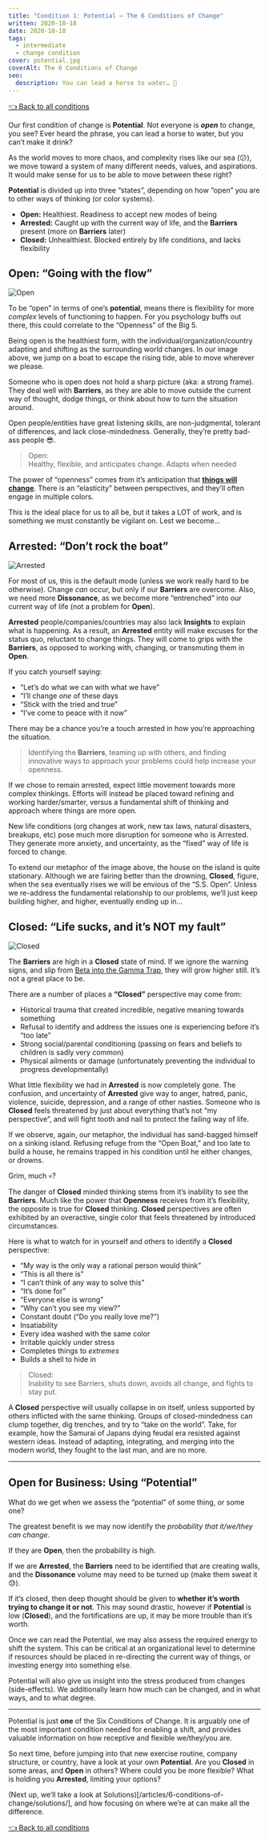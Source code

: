 ```yaml
---
title: "Condition 1: Potential – The 6 Conditions of Change"
written: 2020-10-18
date: 2020-10-18
tags:
  - intermediate
  - change condition
cover: potential.jpg
coverAlt: The 6 Conditions of Change
seo:
  description: You can lead a horse to water… 🐴
---
```


[👈 Back to all conditions](/articles/6-conditions-of-change/)

Our first condition of change is **Potential**. Not everyone is ***open*** to change, you see? Ever heard the phrase, you can lead a horse to water, but you can’t make it drink?

As the world moves to more chaos, and complexity rises like our sea (😕), we move toward a system of many different needs, values, and aspirations. It would make sense for us to be able to move between these right?

**Potential** is divided up into three “states”, depending on how “open” you are to other ways of thinking (or color systems).

- **Open:** Healthiest. Readiness to accept new modes of being
- **Arrested:** Caught up with the current way of life, and the **Barriers** present (more on **Barriers** later)
- ‌**Closed:** Unhealthiest. Blocked entirely by life conditions, and lacks flexibility

## Open: “Going with the flow”

![Open](open.jpg)

To be “open” in terms of one’s **potential**, means there is flexibility for more *complex* levels of functioning to happen.
For you psychology buffs out there, this could correlate to the “Openness” of the Big 5.

Being open is the healthiest form, with the individual/organization/country adapting and shifting as the surrounding world changes. In our image above, we jump on a boat to escape the rising tide, able to move wherever we please.

Someone who is open does not hold a sharp picture (aka: a strong frame). They deal well with **Barriers**, as they are able to move outside the current way of thought, dodge things, or think about how to turn the situation around.

Open people/entities have great listening skills, are non-judgmental, tolerant of differences, and lack close-mindedness. Generally, they’re pretty bad-ass people 😎.

> Open:\
> Healthy, flexible, and anticipates change. Adapts when needed

The power of “openness” comes from it’s anticipation that **[things will change](https://spirals.blog/articles/chaos-surfing/)**. There is an “elasticity” between perspectives, and they’ll often engage in multiple colors.

This is the ideal place for us to all be, but it takes a LOT of work, and is something we must constantly be vigilant on. Lest we become…

## Arrested: “Don’t rock the boat”

![Arrested](arrested.jpg)

For most of us, this is the default mode (unless we work really hard to be otherwise). Change *can* occur, but only if our **Barriers** are overcome. Also, we need more **Dissonance**, as we become more “entrenched” into our current way of life (not a problem for **Open**).

**Arrested** people/companies/countries may also lack **Insights** to explain what is happening. As a result, an **Arrested** entity will make excuses for the status quo, reluctant to change things. They will come to grips with the **Barriers**, as opposed to working with, changing, or transmuting them in **Open**.

If you catch yourself saying:
- “Let’s do what we can with what we have”
- “I’ll change *one* of these days
- “Stick with the tried and true”
- “I’ve come to peace with it now”

There may be a chance you’re a touch arrested in how you’re approaching the situation.

> Identifying the **Barriers**, teaming up with others, and finding innovative ways to approach your problems could help increase your openness.

If we chose to remain arrested, expect little movement towards more complex thinkings. Efforts will instead be placed toward refining and working harder/smarter, versus a fundamental shift of thinking and approach where things are more open.

New life conditions (org changes at work, new tax laws, natural disasters, breakups, etc) pose much more disruption for someone who is Arrested. They generate more anxiety, and uncertainty, as the “fixed” way of life is forced to change.

To extend our metaphor of the image above, the house on the island is quite stationary. Although we are fairing better than the drowning, **Closed**, figure, when the sea eventually rises we will be envious of the “S.S. Open”. Unless we re-address the fundamental relationship to our problems, we’ll just keep building higher, and higher, eventually ending up in…

## Closed: “Life sucks, and it’s NOT my fault”

![Closed](closed.jpg)

The **Barriers** are high in a **Closed** state of mind. If we ignore the warning signs, and slip from [Beta into the Gamma Trap](https://spirals.blog/articles/cycles-of-life/), they will grow higher still. It’s not a great place to be.

There are a number of places a **“Closed”** perspective may come from:
- Historical trauma that created incredible, negative meaning towards something
- Refusal to identify and address the issues one is experiencing before it’s “too late”
- Strong social/parental conditioning (passing on fears and beliefs to children is sadly very common)
- Physical ailments or damage (unfortunately preventing the individual to progress developmentally)

What little flexibility we had in **Arrested** is now completely gone. The confusion, and uncertainty of **Arrested** give way to anger, hatred, panic, violence, suicide, depression, and a range of other nasties. Someone who is **Closed** feels threatened by just about everything that’s not “my perspective”, and will fight tooth and nail to protect the failing way of life.

If we observe, again, our metaphor, the individual has sand-bagged himself on a sinking island. Refusing refuge from the “Open Boat,” and too late to build a house, he remains trapped in his condition until he either changes, or drowns.

Grim, much 💀?

The danger of **Closed** minded thinking stems from it’s inability to see the **Barriers**. Much like the power that **Openness** receives from it’s flexibility, the opposite is true for **Closed** thinking. **Closed** perspectives are often exhibited by an overactive, single color that feels threatened by introduced circumstances.

Here is what to watch for in yourself and others to identify a **Closed** perspective:
- “My way is the only way a rational person would think”
- “This is all there is”
- “I can’t think of any way to solve this”
- “It’s done for”
- “Everyone else is wrong”
- “Why can’t you see my view?”
- Constant doubt (“Do you really love me?”)
- Insatiability
- Every idea washed with the same color
- Irritable quickly under stress
- Completes things to *extremes*
- Builds a shell to hide in

> Closed:\
> Inability to see Barriers, shuts down, avoids all change, and fights to stay put.

A **Closed** perspective will usually collapse in on itself, unless supported by others inflicted with the same thinking. Groups of closed-mindedness can clump together, dig trenches, and try to “take on the world”. Take, for example, how the Samurai of Japans dying feudal era resisted against western ideas. Instead of adapting, integrating, and merging into the modern world, they fought to the last man, and are no more.

---

## Open for Business: Using “Potential”
What do we get when we assess the “potential” of some thing, or some one?

The greatest benefit is we may now identify the *probability that it/we/they can change*.

If they are **Open**, then the probability is high.

If we are **Arrested**, the **Barriers** need to be identified that are creating walls, and the **Dissonance** volume may need to be turned up (make them sweat it 😓).

If it’s closed, then deep thought should be given to **whether it’s worth trying to change it or not**. This may sound drastic, however if **Potential** is low (**Closed**), and the fortifications are up, it may be more trouble than it’s worth.

Once we can read the Potential, we may also assess the required energy to shift the system. This can be critical at an organizational level to determine if resources should be placed in re-directing the current way of things, or investing energy into something else.

Potential will also give us insight into the stress produced from changes (side-effects). We additionally learn how much can be changed, and in what ways, and to what degree.

---

Potential is just **one** of the Six Conditions of Change. It is arguably one of the most important condition needed for enabling a shift, and provides valuable information on how receptive and flexible we/they/you are.

So next time, before jumping into that new exercise routine, company structure, or country, have a look at your own **Potential**. Are you **Closed** in some areas, and **Open** in others? Where could you be more flexible? What is holding you **Arrested**, limiting your options?

(Next up, we’ll take a look at Solutions)[/articles/6-conditions-of-change/solutions/], and how focusing on where we’re at can make all the difference.

[👈 Back to all conditions](/articles/6-conditions-of-change/)

